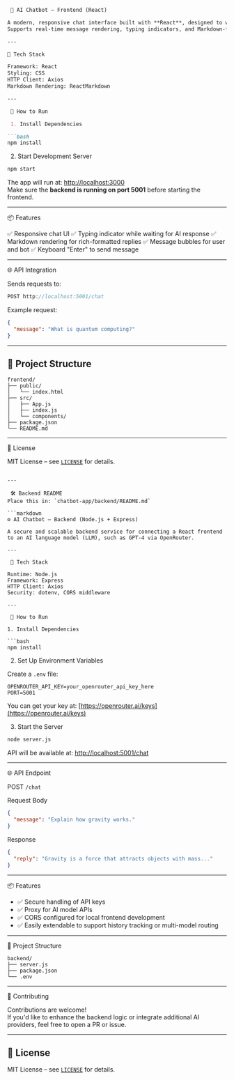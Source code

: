 
```markdown
 💬 AI Chatbot – Frontend (React)

A modern, responsive chat interface built with **React**, designed to work with an AI-powered backend.  
Supports real-time message rendering, typing indicators, and Markdown-formatted responses from the AI model.

---

🔧 Tech Stack

Framework: React
Styling: CSS
HTTP Client: Axios
Markdown Rendering: ReactMarkdown

---

 🚀 How to Run

 1. Install Dependencies

```bash
npm install
```

 2. Start Development Server

```bash
npm start
```

The app will run at: [http://localhost:3000](http://localhost:3000)  
Make sure the **backend is running on port 5001** before starting the frontend.

---

 📦 Features

 ✅ Responsive chat UI
 ✅ Typing indicator while waiting for AI response
 ✅ Markdown rendering for rich-formatted replies
 ✅ Message bubbles for user and bot
 ✅ Keyboard "Enter" to send message

---

🌐 API Integration

Sends requests to:

```js
POST http://localhost:5001/chat
```

Example request:
```json
{
  "message": "What is quantum computing?"
}
```

---

## 📁 Project Structure

```
frontend/
├── public/
│   └── index.html
├── src/
│   ├── App.js
│   ├── index.js
│   └── components/
├── package.json
└── README.md
```

---

 📄 License

MIT License – see [`LICENSE`](../LICENSE) for details.
```

---

 🛠️ Backend README  
Place this in: `chatbot-app/backend/README.md`

```markdown
⚙️ AI Chatbot – Backend (Node.js + Express)

A secure and scalable backend service for connecting a React frontend to an AI language model (LLM), such as GPT-4 via OpenRouter.

---

 🔧 Tech Stack

Runtime: Node.js
Framework: Express
HTTP Client: Axios
Security: dotenv, CORS middleware

---

 🚀 How to Run

1. Install Dependencies

```bash
npm install
```

 2. Set Up Environment Variables

Create a `.env` file:

```env
OPENROUTER_API_KEY=your_openrouter_api_key_here
PORT=5001
```

You can get your key at: [https://openrouter.ai/keys](https://openrouter.ai/keys)

 3. Start the Server

```bash
node server.js
```

API will be available at: [http://localhost:5001/chat](http://localhost:5001/chat)

---

 🌐 API Endpoint

 POST `/chat`

Request Body
```json
{
  "message": "Explain how gravity works."
}
```

Response
```json
{
  "reply": "Gravity is a force that attracts objects with mass..."
}
```

---

 📦 Features

- ✅ Secure handling of API keys
- ✅ Proxy for AI model APIs
- ✅ CORS configured for local frontend development
- ✅ Easily extendable to support history tracking or multi-model routing

---

📁 Project Structure

```
backend/
├── server.js
├── package.json
└── .env
```

---

📝 Contributing

Contributions are welcome!  
If you'd like to enhance the backend logic or integrate additional AI providers, feel free to open a PR or issue.

---

## 📄 License

MIT License – see [`LICENSE`](../LICENSE) for details.
```
